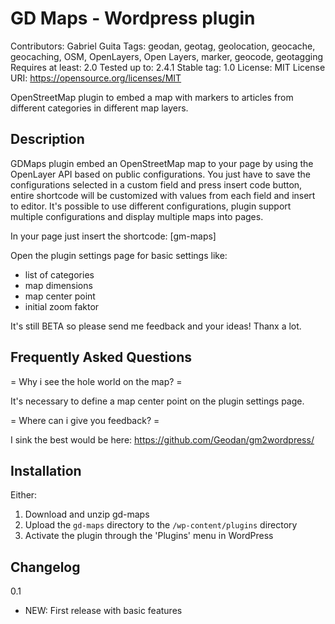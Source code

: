 GD Maps - Wordpress plugin
==============
Contributors: Gabriel Guita
Tags: geodan, geotag, geolocation, geocache, geocaching, OSM, OpenLayers, Open Layers, marker, geocode, geotagging
Requires at least: 2.0
Tested up to: 2.4.1
Stable tag: 1.0 
License: MIT
License URI: https://opensource.org/licenses/MIT

OpenStreetMap plugin to embed a map with markers to articles from different categories in different map layers. 


Description
-------------

GDMaps plugin embed an OpenStreetMap map to your page by using the OpenLayer API based on public configurations. 
You just have to save the configurations selected in a custom field and press insert code button, entire shortcode will be customized with values from each field and insert to editor. It's possible to use different configurations, plugin support multiple configurations and display multiple maps into pages.

In your page just insert the shortcode: [gm-maps] 

Open the plugin settings page for basic settings like:

- list of categories
- map dimensions
- map center point
- initial zoom faktor


It's still BETA so please send me feedback and your ideas! Thanx a lot.

Frequently Asked Questions
-------------

= Why i see the hole world on the map? =

It's necessary to define a map center point on the plugin settings page.

= Where can i give you feedback? =

I sink the best would be here: https://github.com/Geodan/gm2wordpress/

Installation 
-------------

Either:

1. Download and unzip gd-maps
1. Upload the `gd-maps` directory to the `/wp-content/plugins` directory
1. Activate the plugin through the 'Plugins' menu in WordPress

Changelog 
-------------

0.1
* NEW: First release with basic features
